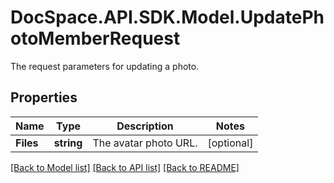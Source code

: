 # DocSpace.API.SDK.Model.UpdatePhotoMemberRequest
The request parameters for updating a photo.

## Properties

Name | Type | Description | Notes
------------ | ------------- | ------------- | -------------
**Files** | **string** | The avatar photo URL. | [optional] 

[[Back to Model list]](../README.md#documentation-for-models) [[Back to API list]](../README.md#documentation-for-api-endpoints) [[Back to README]](../README.md)

